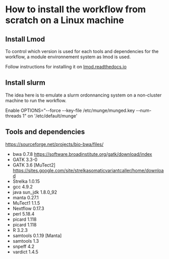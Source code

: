 # How to install the workflow from scratch on a Linux machine

## Install Lmod

To control which version is used for each tools and dependencies for the workflow, a module environnement system as lmod is used.

Follow instructions for installing it on [lmod.readthedocs.io](http://lmod.readthedocs.io/en/latest/index.html)

## Install slurm

The idea here is to emulate a slurm ordonnancing system on a non-cluster machine to run the workflow.

Enable
OPTIONS="--force --key-file /etc/munge/munged.key --num-threads 1"
on '/etc/default/munge'

## Tools and dependencies
https://sourceforge.net/projects/bio-bwa/files/
- bwa 0.7.8
https://software.broadinstitute.org/gatk/download/index
- GATK 3.3-0
- GATK 3.6 [MuTect2]
https://sites.google.com/site/strelkasomaticvariantcaller/home/download
- Strelka 1.0.15
- gcc 4.9.2
- java sun_jdk 1.8.0_92
- manta 0.27.1
- MuTect1 1.1.5
- Nextflow 0.17.3
- perl 5.18.4
- picard 1.118
- picard 1.118
- R 3.2.3
- samtools 0.1.19 [Manta]
- samtools 1.3
- snpeff 4.2
- vardict 1.4.5